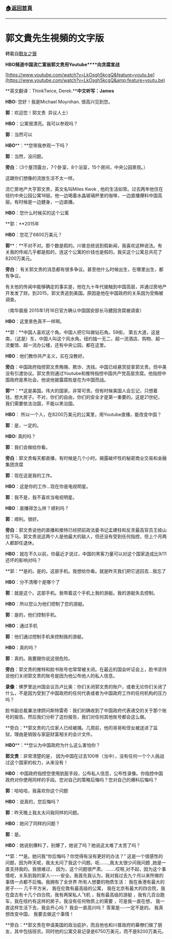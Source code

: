 ###  [:house:返回首頁](https://github.com/ourhimalayas/txt)
---
# 郭文貴先生視頻的文字版
轉載自[戰友之聲](http://littleantvoice.blogspot.com)

**HBO****频道****中国流亡富翁郭文贵用Youtube****向贪腐宣战**



[https://www.youtube.com/watch?v=LkOsgh5kcgQ&feature=youtu.be](https://www.youtube.com/watch?v=LkOsgh5kcgQ&amp;feature=youtu.be)



**英文翻译：ThinkTwice, Derek.****中文听写：James**



**HBO:** 您好！我是Michael Moynihan. 很高兴见到您。



**郭**：欢迎您！郭文贵  异议人士）



**HBO**：公寓很漂亮。我可以参观吗？



**郭**：当然可以



**HBO****：**您带我参观一下吗？



**郭**：当然，没问题。



**旁白**：（3个屋顶露台，7个卧室，8个浴室，15个房间，中央公园景观。）

这跟你们想像的流放生活不太一样。

流亡房地产大亨郭文贵，英文名叫Miles Kwok , 他的生活如常。过去两年他住在纽约中央公园公寓18层。他一边喝着水晶玻璃杯里的咖啡，一边直播爆料中国高层。有时候是一边健身，一边直播。



**HBO**：您什么时候买的这个公寓



**郭：**2015年



**HBO**：您花了6800万美元？



**郭****：**不对不对。那个数是假的。川普总统说到假新闻，我喜欢这种说法。有关我的传闻几乎都是假的，连这个公寓的价钱也是假的。我买这个公寓总共花了8200万美元。



**旁白**： 有关郭文贵的消息都有很多争议。甚至他什么时候出生，在哪里出生，都有争议。

有关他的传闻中能够确定的事实是，他在九十年代接触到中国高层，并通过房地产开发发了财。到2015，郭文贵逃到美国。原因是他在中国政府的关系因为受贿被调查。

（南华晨报 2015年1月16日官方确认中国国安部长马健因贪腐被调查）



**HBO**：这里景色真不一样啊。



**郭：**中国人喜欢这个角。中国人把它叫做钻石角。59街， 第五大道，这是南，（这是）东，中国人叫这个风水角。纽约独一无二，超一流酒店、购物、超一流餐馆、超一流办公楼，还有中央公园，都在这里。



**HBO**：他们教你共产主义，实在没教好。



**旁白**：中国政府指控郭文贵贿赂、欺诈、洗钱。中国已经悬赏捉拿郭文贵。但中美没有引渡协议。郭文贵则通过Youtube和推特指控中国共产党高层贪腐。他指控中国政府是黑社会。他说他披露腐败是在为中国而战。



**郭****：**这是美国。伟大的国家。非常可贵。但有时候美国人会忘记，只想着钱，想大房子。不对，你们的自由，你们的安全才是第一重要的。这是21世纪，我们需要依法治国，不能以黑治国。



**HBO**： 所以一个人，在8200万美元的公寓里，用Youtube直播，能改变中国？



**郭**：是，一定的。



**HBO:** 真的吗？



**郭**：我们会做给你看。



**旁白**：郭文贵每天都直播，有时候是几个小时。揭露破坏性的秘密商业交易和金融集团贪腐



**郭**：现在这是我的工作。



**HBO**：这是你的工作…现在你是电视明星。



**郭**：我不是，我不喜欢当电视明星。



**HBO**：直播得怎么样？顺利吗？



**郭**：顺利。很好。



**旁白**：郭文贵说他的直播和推特已经把前政法委书记孟建柱和反贪最高官员王岐山拉下马。郭文贵说这两个人是他最大的敌人，但还没有受到任何指控，但上个月两人都卸任退休。



**HBO**：就在不久以前，你最近才说过，中国的黑客力量可以对这个国家造成比9/11还坏的影响对吗？



**郭：**是的。是的。这部手机。我想给你看。就是昨天我们把它送回去…我忘了



**HBO**：分不清哪个是哪个了



**郭**：就是这个。这部手机。我带着这个手机上我的游艇。我的游艇失去控制。



**HBO**：所以您认为他们控制了您的游艇。



**郭**：是的，他们控制手机。



**HBO**：通过手机



**郭**：他们通过控制手机来控制我的游艇。



**HBO**：真的吗？



**郭**：真的。我要跟你说这很危险。



**旁白**：郭文贵的推特和脸书账号也常常被关闭。在最近的国会听证会上，脸书坚持说他们关闭郭文贵的账号是因为他公布他人的私人信息。



**录像**：佛罗里达州国会议员卢比奥：你们关闭郭文贵的账户，或者无论你们关闭了什么，不是因为受到了中国政府的任何代表或者为中国政府工作的任何机构的压力吗？

脸书副总裁兼法律顾问斯特雷奇：我们的确收到了中国政府代表递交的关于那个账号的报告。然后我们分析了这份报告，我们对任何其他账号都会这么做。



**旁白：**郭文贵的几位家人已经被捕。几周前，他的哥哥和侄女被送进了监狱，理由是销毁与家庭财富相关的会计文件。



**HBO****：**您认为中国政府为什么这么害怕你？



**郭文贵**：非常清楚的是， 因为中国在过去100年（当中），没有任何一个个人挑战过这个国家的权力，从来没有！



**HBO**：中国政府指控您使用肮脏手段，公布私人信息，公布性录像。你指控中国政府对你使用同样的手段。您对自己的策略后悔吗？您对自己的爆料后悔吗？



**郭**：哈哈哈，我喜欢你这个问题



**HBO**：说真的，您后悔吗？



**郭**：昨天晚上我太太问我同样的问题。



**HBO**：她问了同样的问题？



**郭**：是。



**HBO**：她说别爆料了，别爆了，她说了吗？她说这太难了太苦了吗？



**郭：**是。她问我“你后悔吗？你觉得有没有更好的办法？” 这是一个很感性的问题，因为昨天呢，我太太问了我这个问题。呃.......,我太太很少问我问题 ,她是一直支持我的。我很难过， 因为，这个问题很严肃。 …….哎呀,对不起，因为这个事情呢，关系到我的家人-----安全。我首先我认为，我对我过去九个月以来所做的事情一点都不后悔。我拥有了全世界 所有人想要的物质生活： 我在香港有最大的房子---- 几千平方米， 我在伦敦有最高级的公寓， 我在北京有最大的四合院，我在盘古有十几个四合院，我有两架私人飞机 ，我有最高级的游艇 ，我有几百台跑车，我在纽约有这样的房子。我没有任何物质上的需要 ，可是我一直在想， 我一直这样生活下去，我会开心吗？ 我会一直高兴吗？ 答案是---一定不是的。 我真想改变中国， 我要去做这个事情！



**旁白：**郭文贵在申请美国的政治庇护，而且他也和川普政府的幕僚们做了朋友，其中包括班农。同时他的公寓交易记录是6750万美元，而不是8200万美元。